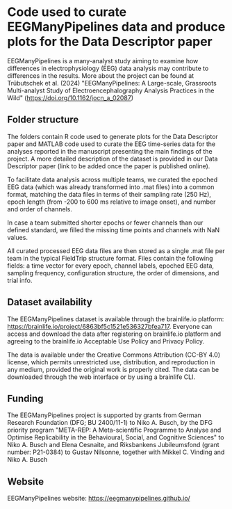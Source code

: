 # Code used to curate EEGManyPipelines data and produce plots for the Data Descriptor paper

EEGManyPipelines is a many-analyst study aiming to examine how differences in electrophysiology (EEG) data analysis may contribute to differences in the results. More about the project can be found at Trübutschek et al. (2024) "EEGManyPipelines: A Large-scale, Grassroots Multi-analyst Study of Electroencephalography Analysis Practices in the Wild" (https://doi.org/10.1162/jocn_a_02087)

## Folder structure
The folders contain R code used to generate plots for the Data Descriptor paper and MATLAB code used to curate the EEG time-series data for the analyses reported in the manuscript presenting the main findings of the project. A more detailed description of the dataset is provided in our Data Descriptor paper (link to be added once the paper is published online).

To facilitate data analysis across multiple teams, we curated the epoched EEG data (which was already transformed into .mat files) into a common format, matching the data files in terms of their sampling rate (250 Hz), epoch length (from -200 to 600 ms relative to image onset), and number and order of channels.

In case a team submitted shorter epochs or fewer channels than our defined standard, we filled the missing time points and channels with NaN values. 

All curated processed EEG data files are then stored as a single .mat file per team in the typical FieldTrip structure format. Files contain the following fields: a time vector for every epoch, channel labels, epoched EEG data, sampling frequency, configuration structure, the order of dimensions, and trial info.

## Dataset availability
The EEGManyPipelines dataset is available through the brainlife.io platform: https://brainlife.io/project/6863bf5c1521e536327bfea717. Everyone can access and download the data after registering on brainlife.io platform and agreeing to the brainlife.io Acceptable Use Policy and Privacy Policy. 

The data is available under the Creative Commons Attribution (CC-BY 4.0) license, which permits unrestricted use, distribution, and reproduction in any medium, provided the original work is properly cited.
The data can be downloaded through the web interface or by using a brainlife CLI. 


## Funding
The EEGManyPipelines project is supported by grants from German Research Foundation (DFG; BU 2400/11-1) to Niko A. Busch, by the DFG priority program "META-REP: A Meta-scientific Programme to Analyse and Optimise Replicability in the Behavioural, Social, and Cognitive Sciences"  to Niko A. Busch and Elena Cesnaite, and Riksbankens Jubileumsfond (grant number: P21-0384) to Gustav Nilsonne, together with Mikkel C. Vinding and Niko A. Busch

## Website
EEGManyPipelines website: https://eegmanypipelines.github.io/
